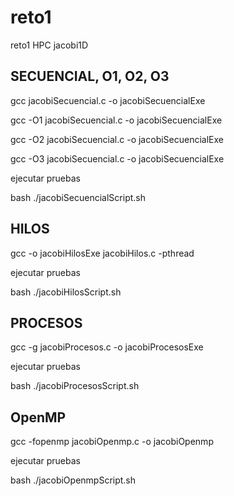 # reto1
reto1 HPC jacobi1D

## SECUENCIAL, O1, O2, O3

gcc jacobiSecuencial.c -o jacobiSecuencialExe

gcc -O1 jacobiSecuencial.c -o jacobiSecuencialExe

gcc -O2 jacobiSecuencial.c -o jacobiSecuencialExe

gcc -O3 jacobiSecuencial.c -o jacobiSecuencialExe

ejecutar pruebas

bash ./jacobiSecuencialScript.sh

## HILOS

gcc -o jacobiHilosExe jacobiHilos.c -pthread

ejecutar pruebas

bash ./jacobiHilosScript.sh

## PROCESOS

gcc -g jacobiProcesos.c -o jacobiProcesosExe

ejecutar pruebas

bash ./jacobiProcesosScript.sh

## OpenMP

gcc -fopenmp jacobiOpenmp.c -o jacobiOpenmp 

ejecutar pruebas

bash ./jacobiOpenmpScript.sh